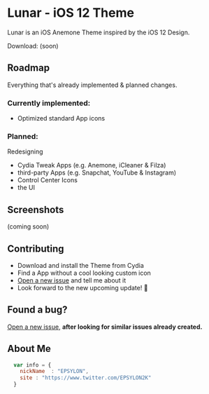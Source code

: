# Lunar - iOS 12 Theme

Lunar is an iOS Anemone Theme inspired by the iOS 12 Design.

Download: (soon)

## Roadmap

Everything that's already implemented & planned changes.

### Currently implemented:

- Optimized standard App icons

### Planned:

Redesigning

- Cydia Tweak Apps (e.g. Anemone, iCleaner & Filza)
- third-party Apps (e.g. Snapchat, YouTube & Instagram)
- Control Center Icons
- the UI

## Screenshots

(coming soon)

## Contributing

- Download and install the Theme from Cydia
- Find a App without a cool looking custom icon
- [Open a new issue](https://github.com/EPSYLON2K/LunarTheme/issues/new) and tell me about it
- Look forward to the new upcoming update! 🎉

## Found a bug?

[Open a new issue](https://github.com/EPSYLON2K/LunarTheme/issues/new), **after looking for similar issues already created.**

## About Me

```javascript
  var info = {
    nickName  : "EPSYLON",
    site : "https://www.twitter.com/EPSYLON2K"
  }
```

